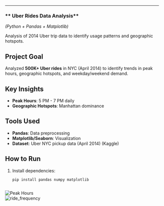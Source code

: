 
---

### ** Uber Rides Data Analysis**  
*(Python + Pandas + Matplotlib)*  


Analysis of 2014 Uber trip data to identify usage patterns and geographic hotspots.

## Project Goal  
Analyzed **500K+ Uber rides** in NYC (April 2014) to identify trends in peak hours, geographic hotspots, and weekday/weekend demand.

## Key Insights  
- **Peak Hours**: 5 PM - 7 PM daily  
- **Geographic Hotspots**: Manhattan dominance  

## Tools Used  
- **Pandas**: Data preprocessing  
- **Matplotlib/Seaborn**: Visualization  
- **Dataset**: Uber NYC pickup data (April 2014) (Kaggle)

## How to Run  
1. Install dependencies:  
   ```bash  
   pip install pandas numpy matplotlib  



![Peak Hours](peak_hours.png)  
![ride_frequency](ride_frequency_by_weekday.png)
